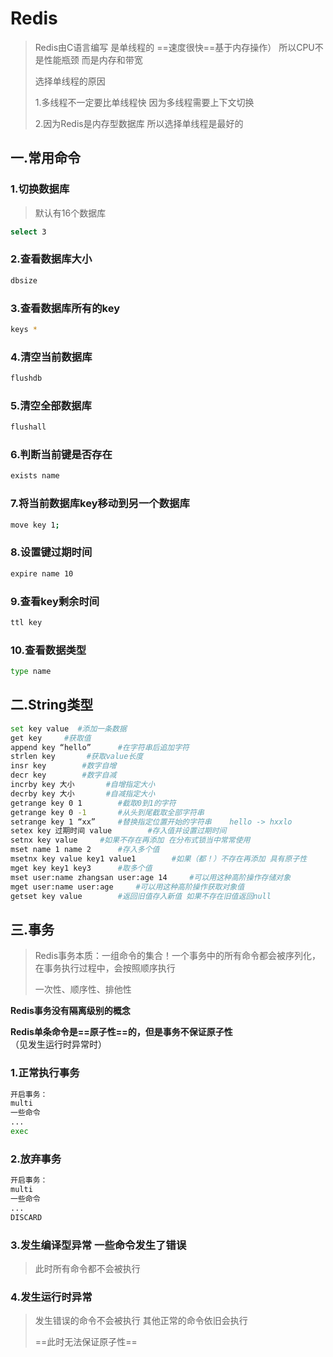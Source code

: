 # Redis

> Redis由C语言编写 是单线程的 ==速度很快==基于内存操作） 所以CPU不是性能瓶颈	而是内存和带宽
>
> 选择单线程的原因  
>
> 1.多线程不一定要比单线程快  因为多线程需要上下文切换
>
> 2.因为Redis是内存型数据库 所以选择单线程是最好的

## 一.常用命令

### 1.切换数据库

> 默认有16个数据库

```bash
select 3
```

### 2.查看数据库大小

```bash
dbsize
```

### 3.查看数据库所有的key

```bash
keys *
```

### 4.清空当前数据库

```bash
flushdb
```

### 5.清空全部数据库

```bash
flushall
```

### 6.判断当前键是否存在

```bash
exists name
```

### 7.将当前数据库key移动到另一个数据库

```bash
move key 1;
```

### 8.设置键过期时间

```bash
expire name 10
```

### 9.查看key剩余时间

```bash
ttl key
```

### 10.查看数据类型

```bash
type name
```

## 二.String类型

```bash
set key value  #添加一条数据
get key		#获取值
append key “hello”		#在字符串后追加字符
strlen key		 #获取value长度
insr key 		#数字自增
decr key		#数字自减
incrby key 大小		#自增指定大小
decrby key 大小		#自减指定大小
getrange key 0 1		#截取0到1的字符
getrange key 0 -1		#从头到尾截取全部字符串
setrange key 1 “xx”		#替换指定位置开始的字符串    hello -> hxxlo
setex key 过期时间 value		#存入值并设置过期时间
setnx key value		#如果不存在再添加 在分布式锁当中常常使用
mset name 1 name 2		#存入多个值
msetnx key value key1 value1		#如果（都！）不存在再添加 具有原子性
mget key key1 key3		#取多个值
mset user:name zhangsan user:age 14		#可以用这种高阶操作存储对象
mget user:name user:age		#可以用这种高阶操作获取对象值
getset key value		#返回旧值存入新值 如果不存在旧值返回null
```



## 三.事务

> Redis事务本质：一组命令的集合！一个事务中的所有命令都会被序列化，在事务执行过程中，会按照顺序执行
>
> 一次性、顺序性、排他性

**Redis事务没有隔离级别的概念**

**Redis单条命令是==原子性==的，但是事务不保证原子性**（见发生运行时异常时）

### 1.正常执行事务

```bash
开启事务：
multi
一些命令
...
exec
```

### 2.放弃事务

```bash
开启事务：
multi
一些命令
...
DISCARD
```

### 3.发生编译型异常  一些命令发生了错误

> 此时所有命令都不会被执行

### 4.发生运行时异常

> 发生错误的命令不会被执行 其他正常的命令依旧会执行
>
> ==此时无法保证原子性==

